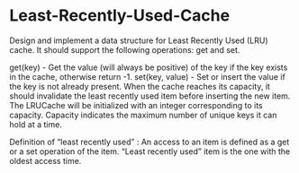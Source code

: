 # Least-Recently-Used-Cache
Design and implement a data structure for Least Recently Used (LRU) cache. It should support the following operations: get and set.

get(key) - Get the value (will always be positive) of the key if the key exists in the cache, otherwise return -1.
set(key, value) - Set or insert the value if the key is not already present. When the cache reaches its capacity, it should invalidate the least recently used item before inserting the new item.
The LRUCache will be initialized with an integer corresponding to its capacity. Capacity indicates the maximum number of unique keys it can hold at a time.

Definition of “least recently used” : An access to an item is defined as a get or a set operation of the item. “Least recently used” item is the one with the oldest access time.
